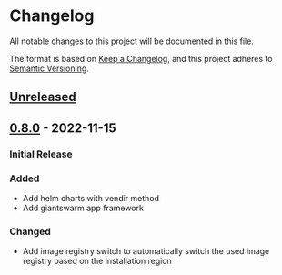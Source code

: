 # Changelog

All notable changes to this project will be documented in this file.

The format is based on [Keep a Changelog](https://keepachangelog.com/en/1.0.0/),
and this project adheres to [Semantic Versioning](https://semver.org/spec/v2.0.0.html).

## [Unreleased]

## [0.8.0] - 2022-11-15

### Initial Release

### Added

- Add helm charts with vendir method
- Add giantswarm app framework

### Changed

- Add image registry switch to automatically switch the used image registry based on the installation region

[Unreleased]: https://github.com/giantswarm/linkerd-viz-app/compare/v0.8.0...HEAD
[0.8.0]: https://github.com/giantswarm/linkerd-viz-app/releases/tag/v0.8.0
